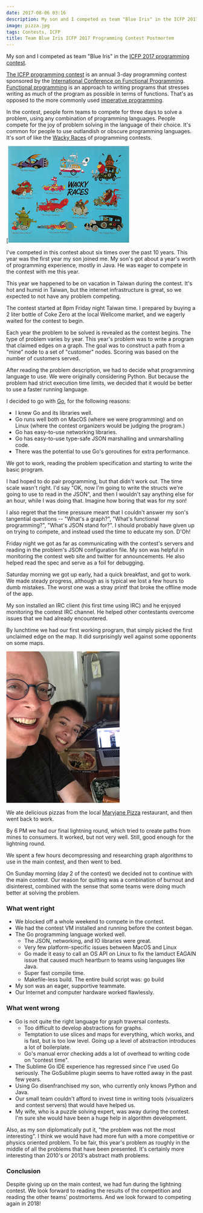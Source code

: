 ```yaml
---
date: 2017-08-06 03:16
description: My son and I competed as team "Blue Iris" in the ICFP 2017 programming contest.
image: pizza.jpg
tags: Contests, ICFP
title: Team Blue Iris ICFP 2017 Programming Contest Postmortem
---
```


My son and I competed as team "Blue Iris" in the [ICFP 2017 programming contest](https://icfpcontest2017.github.io/).

[The ICFP programming contest](https://en.wikipedia.org/wiki/ICFP_Programming_Contest) is an annual
3-day programming contest sponsored by the [International Conference on Functional Programming](http://www.icfpconference.org/).
[Functional programming](https://en.wikipedia.org/wiki/Functional_programming) is an
approach to writing programs that stresses writing as much of the program as
possible in terms of functions. That's as opposed to the more commonly used
[imperative programming](https://en.wikipedia.org/wiki/Imperative_programming).

In the contest, people form teams to compete for three days to solve a
problem, using any combination of programming languages. People compete for
the joy of problem solving in the language of their choice. It's common for
people to use outlandish or obscure programming languages. It's sort of like
the [Wacky Races](https://en.wikipedia.org/wiki/Wacky_Races) of programming
contests.

[![Wacky Racers](/assets/posts/2017-08-06-Team_Blue_Iris_ICFP_2017_Programming_Contest_Postmortem-wackyracers.jpg)

I've competed in this contest about six times over the past 10 years. This
year was the first year my son joined me. My son's got about a year's worth of
programming experience, mostly in Java. He was eager to compete in the contest
with me this year.

This year we happened to be on vacation in Taiwan during the contest. It's hot
and humid in Taiwan, but the internet infrastructure is great, so we expected
to not have any problem competing.

The contest started at 8pm Friday night Taiwan time. I prepared by buying a 2
liter bottle of Coke Zero at the local Wellcome market, and we eagerly waited
for the contest to begin.

Each year the problem to be solved is revealed as the contest begins. The type
of problem varies by year. This year's problem was to write a program that
claimed edges on a graph. The goal was to construct a path from a "mine" node
to a set of "customer" nodes. Scoring was based on the number of customers
served.

After reading the problem description, we had to decide what programming
language to use. We were originally considering Python. But because the
problem had strict execution time limits, we decided that it would be better
to use a faster running language.

I decided to go with [Go](https://golang.org/), for the following reasons:

* I knew Go and its libraries well.
* Go runs well both on MacOS (where we were programming) and on Linux (where the contest organizers would be judging the program.)
* Go has easy-to-use networking libraries.
* Go has easy-to-use type-safe JSON marshalling and unmarshalling code.
* There was the potential to use Go's goroutines for extra performance.

We got to work, reading the problem specification and starting to write the
basic program.

I had hoped to do pair programming, but that didn't work out. The time scale
wasn't right. I'd say "OK, now I'm going to write the structs we're going to
use to read in the JSON", and then I wouldn't say anything else for an hour,
while I was doing that. Imagine how boring that was for my son!

I also regret that the time pressure meant that I couldn't answer my son's
tangential questions -- "What's a graph?", "What's functional programming?",
"What's JSON stand for?". I should probably have given up on trying to
compete, and instead used the time to educate my son. D'Oh!

Friday night we got as far as communicating with the contest's servers and
reading in the problem's JSON configuration file. My son was helpful in
monitoring the contest web site and twitter for announcements. He also helped
read the spec and serve as a foil for debugging.

Saturday morning we got up early, had a quick breakfast, and got to work. We
made steady progress, although as is typical we lost a few hours to dumb
mistakes. The worst one was a stray printf that broke the offline mode of the
app.

My son installed an IRC client (his first time using IRC) and he enjoyed
monitoring the contest IRC channel. He helped other contestants overcome
issues that we had already encountered.

By lunchtime we had our first working program, that simply picked the first
unclaimed edge on the map. It did surprisingly well against some opponents on
some maps.

![Pizza](/assets/posts/2017-08-06-Team_Blue_Iris_ICFP_2017_Programming_Contest_Postmortem-pizza.jpg)

We ate delicious pizzas from the local [Maryjane Pizza](http://www.maryjanepizza.com/) restaurant, and then went back to work.

By 6 PM we had our final lightning round, which tried to create paths from
mines to consumers. It worked, but not very well. Still, good enough for the
lightning round.

We spent a few hours decompressing and researching graph algorithms to use in
the main contest, and then went to bed.

On Sunday morning (day 2 of the contest) we decided not to continue with the
main contest. Our reason for quitting was a combination of burnout and
disinterest, combined with the sense that some teams were doing much better at
solving the problem.

###  What went right

* We blocked off a whole weekend to compete in the contest.
* We had the contest VM installed and running before the contest began.
* The Go programming language worked well.
  * The JSON, networking, and IO libraries were great.
  * Very few platform-specific issues between MacOS and Linux
  * Go made it easy to call an OS API on Linux to fix the lamduct EAGAIN issue that caused much heartburn to teams using languages like Java.
  * Super fast compile time.
  * Makefile-less build. The entire build script was: go build
* My son was an eager, supportive teammate.
* Our Internet and computer hardware worked flawlessly.

###  What went wrong

* Go is not quite the right language for graph traversal contests.
  * Too difficult to develop abstractions for graphs.
  * Temptation to use slices and maps for everything, which works, and is fast, but is too low level. Going up a level of abstraction introduces a lot of boilerplate.
  * Go's manual error checking adds a lot of overhead to writing code on "contest time".
* The Sublime Go IDE experience has regressed since I've used Go seriously. The GoSublime plugin seems to have rotted away in the past few years.
* Using Go disenfranchised my son, who currently only knows Python and Java.
* Our small team couldn't afford to invest time in writing tools (visualizers and contest servers) that would have helped us.
* My wife, who is a puzzle solving expert, was away during the contest. I'm sure she would have been a huge help in algorithm development.

Also, as my son diplomatically put it, "the problem was not the most
interesting". I think we would have had more fun with a more competitive or
physics oriented problem. To be fair, this year's problem as roughly in the
middle of all the problems that have been presented. It's certainly more
interesting than 2010's or 2013's abstract math problems.

###  Conclusion

Despite giving up on the main contest, we had fun during the lightning
contest. We look forward to reading the results of the competition and reading
the other teams' postmortems. And we look forward to competing again in 2018!
